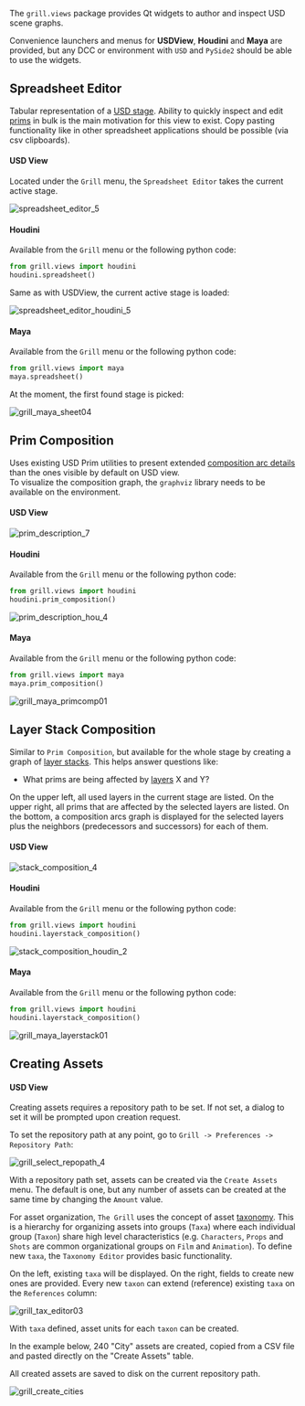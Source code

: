 The `grill.views` package provides Qt widgets to author and inspect USD scene graphs.

Convenience launchers and menus for **USDView**, **Houdini** and **Maya** are provided, but any DCC or environment with `USD` and `PySide2` should be able to use the widgets.

## Spreadsheet Editor

Tabular representation of a [USD stage](https://graphics.pixar.com/usd/docs/USD-Glossary.html#USDGlossary-Stage). Ability to quickly inspect and edit [prims](https://graphics.pixar.com/usd/docs/USD-Glossary.html#USDGlossary-Prim) in bulk is the main motivation for this view to exist.
Copy pasting functionality like in other spreadsheet applications should be possible (via csv clipboards). 

#### USD View

Located under the `Grill` menu, the `Spreadsheet Editor` takes the current active stage.

![spreadsheet_editor_5](https://user-images.githubusercontent.com/8294116/99148142-3e9af200-26da-11eb-9a9d-3c63a3c32ccb.gif)

#### Houdini

Available from the `Grill` menu or the following python code:

```python
from grill.views import houdini
houdini.spreadsheet()
``` 

Same as with USDView, the current active stage is loaded:

![spreadsheet_editor_houdini_5](https://user-images.githubusercontent.com/8294116/99145748-57e57380-26c5-11eb-847f-ea01f023caf0.gif)

#### Maya

Available from the `Grill` menu or the following python code:

```python
from grill.views import maya
maya.spreadsheet()
``` 

At the moment, the first found stage is picked: 

![grill_maya_sheet04](https://user-images.githubusercontent.com/8294116/115137690-e0987f00-a06a-11eb-9ba3-1e7df3c0163c.gif)

## Prim Composition

Uses existing USD Prim utilities to present extended [composition arc details](https://graphics.pixar.com/usd/docs/USD-Glossary.html#USDGlossary-CompositionArcs) than the ones visible by default on USD view.  
To visualize the composition graph, the `graphviz` library needs to be available on the environment. 

#### USD View

![prim_description_7](https://user-images.githubusercontent.com/8294116/98809052-1f4d5c00-2471-11eb-965d-43cea0c57322.gif)

#### Houdini

Available from the `Grill` menu or the following python code:
```python
from grill.views import houdini
houdini.prim_composition()
``` 

![prim_description_hou_4](https://user-images.githubusercontent.com/8294116/98945804-1dee6300-2547-11eb-8e9b-3f0211af6f3c.gif)

#### Maya

Available from the `Grill` menu or the following python code:
```python
from grill.views import maya
maya.prim_composition()
``` 

![grill_maya_primcomp01](https://user-images.githubusercontent.com/8294116/115137817-9fed3580-a06b-11eb-81d6-07d7c0fd854d.gif)


## Layer Stack Composition

Similar to `Prim Composition`, but available for the whole stage by creating a graph of [layer stacks](https://graphics.pixar.com/usd/docs/USD-Glossary.html#USDGlossary-LayerStack).
This helps answer questions like:

- What prims are being affected by [layers](https://graphics.pixar.com/usd/docs/USD-Glossary.html#USDGlossary-Layer) X and Y?

On the upper left, all used layers in the current stage are listed.
On the upper right, all prims that are affected by the selected layers are listed.
On the bottom, a composition arcs graph is displayed for the selected layers plus the neighbors (predecessors and successors) for each of them.     
 
#### USD View

![stack_composition_4](https://user-images.githubusercontent.com/8294116/100603669-8a47cf80-3359-11eb-85fd-ce0e2aa96d60.gif)

#### Houdini
Available from the `Grill` menu or the following python code:
```python
from grill.views import houdini
houdini.layerstack_composition()
```

![stack_composition_houdin_2](https://user-images.githubusercontent.com/8294116/100744825-7cb24880-3432-11eb-8906-9c2c4019678e.gif)

#### Maya

Available from the `Grill` menu or the following python code:

```python
from grill.views import houdini
houdini.layerstack_composition()
```

![grill_maya_layerstack01](https://user-images.githubusercontent.com/8294116/115137947-6668fa00-a06c-11eb-8ec6-3fce8d92627f.gif)

## Creating Assets

#### USD View

Creating assets requires a repository path to be set. If not set, a dialog to set it will be prompted upon creation request.

To set the repository path at any point, go to `Grill -> Preferences -> Repository Path`:

![grill_select_repopath_4](https://user-images.githubusercontent.com/8294116/114215808-681a2a00-99a9-11eb-85c2-04d45d5a3aef.gif)


With a repository path set, assets can be created via the `Create Assets` menu. The default is one, but any number of assets can be created at the same time by changing the `Amount` value.

For asset organization, `The Grill` uses the concept of asset [taxonomy](https://en.wikipedia.org/wiki/Taxonomy). This is a hierarchy for organizing assets into groups (`Taxa`) where each individual group (`Taxon`) share high level characteristics (e.g. `Characters`, `Props` and `Shots` are common organizational groups on `Film` and `Animation`).
To define new `taxa`, the `Taxonomy Editor` provides basic functionality.

On the left, existing `taxa` will be displayed. On the right, fields to create new ones are provided.
Every new `taxon` can extend (reference) existing `taxa` on the `References` column:

![grill_tax_editor03](https://user-images.githubusercontent.com/8294116/119262723-94b79780-bc1f-11eb-89bb-2eddb63ca2e5.gif)

 
With `taxa` defined, asset units for each `taxon` can be created.

In the example below, 240 "City" assets are created, copied from a CSV file and pasted directly on the "Create Assets" table.

All created assets are saved to disk on the current repository path.

![grill_create_cities](https://user-images.githubusercontent.com/8294116/112751505-263ccb80-901a-11eb-8a64-d46ef43dd087.gif)
